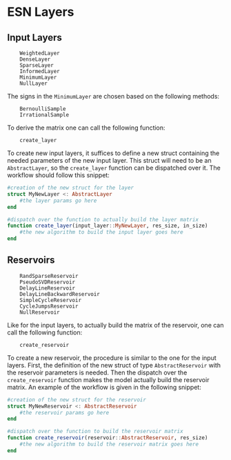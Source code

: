 # ESN Layers

## Input Layers

```@docs
    WeightedLayer
    DenseLayer
    SparseLayer
    InformedLayer
    MinimumLayer
    NullLayer
```

The signs in the `MinimumLayer` are chosen based on the following methods:

```@docs
    BernoulliSample
    IrrationalSample
```

To derive the matrix one can call the following function:

```@docs
    create_layer
```

To create new input layers, it suffices to define a new struct containing the needed parameters of the new input layer. This struct will need to be an `AbstractLayer`, so the `create_layer` function can be dispatched over it. The workflow should follow this snippet:

```julia
#creation of the new struct for the layer
struct MyNewLayer <: AbstractLayer
    #the layer params go here
end

#dispatch over the function to actually build the layer matrix
function create_layer(input_layer::MyNewLayer, res_size, in_size)
    #the new algorithm to build the input layer goes here
end
```

## Reservoirs

```@docs
    RandSparseReservoir
    PseudoSVDReservoir
    DelayLineReservoir
    DelayLineBackwardReservoir
    SimpleCycleReservoir
    CycleJumpsReservoir
    NullReservoir
```

Like for the input layers, to actually build the matrix of the reservoir, one can call the following function:

```@docs
    create_reservoir
```

To create a new reservoir, the procedure is similar to the one for the input layers. First, the definition of the new struct of type `AbstractReservoir` with the reservoir parameters is needed. Then the dispatch over the `create_reservoir` function makes the model actually build the reservoir matrix. An example of the workflow is given in the following snippet:

```julia
#creation of the new struct for the reservoir
struct MyNewReservoir <: AbstractReservoir
    #the reservoir params go here
end

#dispatch over the function to build the reservoir matrix
function create_reservoir(reservoir::AbstractReservoir, res_size)
    #the new algorithm to build the reservoir matrix goes here
end
```

